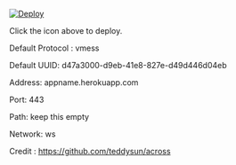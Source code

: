 [![Deploy](https://www.herokucdn.com/deploy/button.png)](https://dashboard.heroku.com/new?template=https://github.com/xcyberjunk/xrayheroku)

Click the icon above to deploy.

Default Protocol : vmess

Default UUID: d47a3000-d9eb-41e8-827e-d49d446d04eb

Address: appname.herokuapp.com

Port: 443

Path: keep this empty

Network: ws

Credit : https://github.com/teddysun/across
